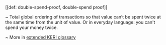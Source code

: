 [[def: double-spend-proof, double-spend proof]]

~ Total global ordering of transactions so that value can’t be spent twice at the same time from the unit of value. Or in everyday language: you can't spend your money twice. 

~ More in <a href="https://weboftrust.github.io/WOT-terms/docs/glossary/double-spend-proof">extended KERI glossary</a>
